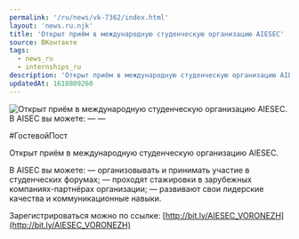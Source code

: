 ```yaml
---
permalink: '/ru/news/vk-7362/index.html'
layout: 'news.ru.njk'
title: 'Открыт приём в международную студенческую организацию AIESEC'
source: ВКонтакте
tags:
  - news_ru
  - internships_ru
description: 'Открыт приём в международную студенческую организацию AIESEC'
updatedAt: 1610809260
---
```

![Открыт приём в международную студенческую организацию AIESEC. В AISEC вы можете: — —](https://sun9-64.userapi.com/impg/DVG4jK0WLNWSD5NV6AOdCPgucSAclUbMW9rxTg/6meABNEFJo0.jpg?size=1280x848&quality=96&proxy=1&sign=560c2502ccffe23332291a01904e97ea&c_uniq_tag=e1sVsu945pO0vfkS6QFlzpXGDsB1EQDwr5nlOG_Bh80&type=album)

#ГостевойПост

Открыт приём в международную студенческую организацию AIESEC.

В AISEC вы можете:
— организовывать и принимать участие в студенческих форумах;
— проходят стажировки в зарубежных компаниях-партнёрах организации;
— развивают свои лидерские качества и коммуникационные навыки.

Зарегистрироваться можно по ссылке: [http://bit.ly/AIESEC_VORONEZH](http://bit.ly/AIESEC_VORONEZH)
